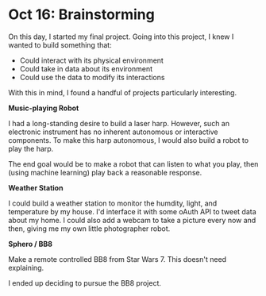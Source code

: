 # Oct 16: Brainstorming

On this day, I started my final project. Going into this project, I knew I wanted to build something that:

- Could interact with its physical environment
- Could take in data about its environment
- Could use the data to modify its interactions

With this in mind, I found a handful of projects particularly interesting.

**Music-playing Robot**

I had a long-standing desire to build a laser harp. However, such an electronic instrument has no inherent autonomous or interactive components. To make this harp autonomous, I would also build a robot to play the harp.

The end goal would be to make a robot that can listen to what you play, then (using machine learning) play back a reasonable response.

**Weather Station**

I could build a weather station to monitor the humdity, light, and temperature by my house. I'd interface it with some oAuth API to tweet data about my home. I could also add a webcam to take a picture every now and then, giving me my own little photographer robot.

**Sphero / BB8**

Make a remote controlled BB8 from Star Wars 7. This doesn't need explaining.

I ended up deciding to pursue the BB8 project.